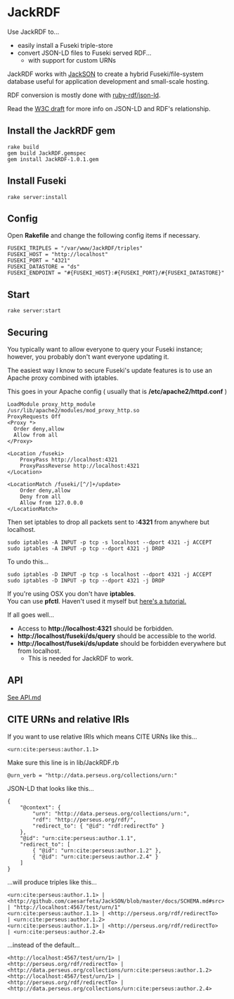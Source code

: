 # JackRDF
Use JackRDF to...

* easily install a Fuseki triple-store
* convert JSON-LD files to Fuseki served RDF...
	* with support for custom URNs

JackRDF works with [JackSON](https://github.com/caesarfeta/JackSON) to create a hybrid Fuseki/file-system database useful for application development and small-scale hosting.

RDF conversion is mostly done with [ruby-rdf/json-ld](https://github.com/ruby-rdf/json-ld/). 

Read the [W3C draft](http://json-ld.org/spec/latest/json-ld-rdf/) for more info on JSON-LD and RDF's relationship.

## Install the JackRDF gem
	rake build
	gem build JackRDF.gemspec
	gem install JackRDF-1.0.1.gem

## Install Fuseki
	rake server:install

## Config
Open **Rakefile** and change the following config items if necessary.

	FUSEKI_TRIPLES = "/var/www/JackRDF/triples"
	FUSEKI_HOST = "http://localhost"
	FUSEKI_PORT = "4321"
	FUSEKI_DATASTORE = "ds"
	FUSEKI_ENDPOINT = "#{FUSEKI_HOST}:#{FUSEKI_PORT}/#{FUSEKI_DATASTORE}"

## Start
	rake server:start

## Securing
You typically want to allow everyone to query your Fuseki instance; 
however, you probably don't want everyone updating it.

The easiest way I know to secure Fuseki's update features is to use an Apache proxy combined with iptables.

This goes in your Apache config ( usually that is **/etc/apache2/httpd.conf** )

	LoadModule proxy_http_module /usr/lib/apache2/modules/mod_proxy_http.so
	ProxyRequests Off
	<Proxy *>
	  Order deny,allow
	  Allow from all
	</Proxy>
	
	<Location /fuseki>
		ProxyPass http://localhost:4321
		ProxyPassReverse http://localhost:4321
	</Location>
	
	<LocationMatch /fuseki/[^/]+/update>
		Order deny,allow
		Deny from all
		Allow from 127.0.0.0
	</LocationMatch>

Then set iptables to drop all packets sent to **:4321** from anywhere but localhost.

	sudo iptables -A INPUT -p tcp -s localhost --dport 4321 -j ACCEPT
	sudo iptables -A INPUT -p tcp --dport 4321 -j DROP

To undo this...

	sudo iptables -D INPUT -p tcp -s localhost --dport 4321 -j ACCEPT
	sudo iptables -D INPUT -p tcp --dport 4321 -j DROP

If you're using OSX you don't have **iptables**.  
You can use **pfctl**.
Haven't used it myself but [here's a tutorial.](http://blog.scottlowe.org/2013/05/15/using-pf-on-os-x-mountain-lion/)

If all goes well... 

* Access to **http://localhost:4321** should be forbidden.
* **http://localhost/fuseki/ds/query** should be accessible to the world.
* **http://localhost/fuseki/ds/update** should be forbidden everywhere but from localhost.
	* This is needed for JackRDF to work.

## API
[See API.md](https://github.com/caesarfeta/JackRDF/blob/master/docs/API.md)

## CITE URNs and relative IRIs
If you want to use relative IRIs which means CITE URNs like this...

	<urn:cite:perseus:author.1.1>

Make sure this line is in lib/JackRDF.rb

    @urn_verb = "http://data.perseus.org/collections/urn:"

JSON-LD that looks like this...

	{
		"@context": {
			"urn": "http://data.perseus.org/collections/urn:",
			"rdf": "http://perseus.org/rdf/",
			"redirect_to": { "@id": "rdf:redirectTo" }
		},
		"@id": "urn:cite:perseus:author.1.1",
		"redirect_to": [
			{ "@id": "urn:cite:perseus:author.1.2" },
			{ "@id": "urn:cite:perseus:author.2.4" }
		]
	}

...will produce triples like this...

	<urn:cite:perseus:author.1.1> | <http://github.com/caesarfeta/JackSON/blob/master/docs/SCHEMA.md#src> | "http://localhost:4567/test/urn/1"
	<urn:cite:perseus:author.1.1> | <http://perseus.org/rdf/redirectTo>                                   | <urn:cite:perseus:author.1.2>     
	<urn:cite:perseus:author.1.1> | <http://perseus.org/rdf/redirectTo>                                   | <urn:cite:perseus:author.2.4>     

...instead of the default...

	<http://localhost:4567/test/urn/1> | <http://perseus.org/rdf/redirectTo> | <http://data.perseus.org/collections/urn:cite:perseus:author.1.2>
	<http://localhost:4567/test/urn/1> | <http://perseus.org/rdf/redirectTo> | <http://data.perseus.org/collections/urn:cite:perseus:author.2.4>
